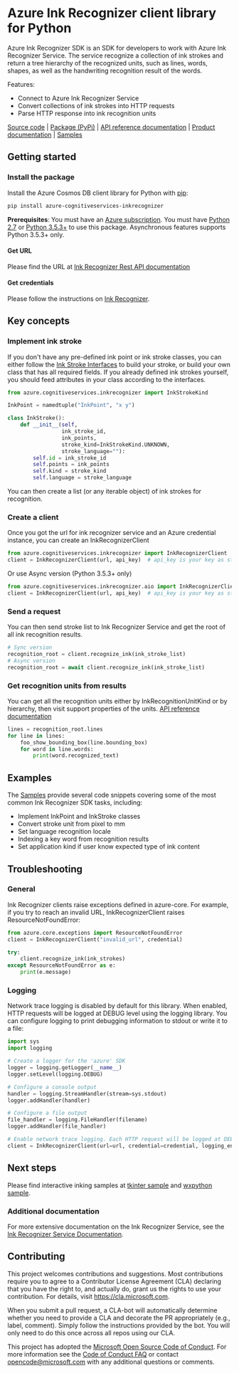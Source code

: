 # Azure Ink Recognizer client library for Python

Azure Ink Recognizer SDK is an SDK for developers to work with Azure Ink Recognizer Service. The service recognize a collection of ink strokes and return a tree hierarchy of the recognized units, such as lines, words, shapes, as well as the handwriting recognition result of the words.

Features:

* Connect to Azure Ink Recognizer Service
* Convert collections of ink strokes into HTTP requests
* Parse HTTP response into ink recognition units

[Source code][source_code] | [Package (PyPi)][pypi] | [API reference documentation][ref_inkrecognizer_sdk] | [Product documentation][ink_recognizer_docs] | [Samples][samples]

## Getting started

### Install the package

Install the Azure Cosmos DB client library for Python with [pip][pip]:

```Bash
pip install azure-cognitiveservices-inkrecognizer
```

**Prerequisites**: You must have an [Azure subscription][azure_sub]. You must have [Python 2.7][python] or [Python 3.5.3+][python] to use this package. Asynchronous features supports Python 3.5.3+ only.

#### Get URL

Please find the URL at [Ink Recognizer Rest API documentation][ink_recognizer_restapi_docs]

#### Get credentials

Please follow the instructions on [Ink Recognizer][azure_ink_recognizer_home].

## Key concepts

### Implement ink stroke

If you don't have any pre-defined ink point or ink stroke classes, you can either follow the [Ink Stroke Interfaces][ref_ink_stroke_file] to build your stroke, or build your own class that has all required fields. If you already defined ink strokes yourself, you should feed attributes in your class according to the interfaces.

```Python
from azure.cognitiveservices.inkrecognizer import InkStrokeKind

InkPoint = namedtuple("InkPoint", "x y")

class InkStroke():
    def __init__(self,
                 ink_stroke_id,
                 ink_points,
                 stroke_kind=InkStrokeKind.UNKNOWN,
                 stroke_language=""):
        self.id = ink_stroke_id
        self.points = ink_points
        self.kind = stroke_kind
        self.language = stroke_language
```

You can then create a list (or any iterable object) of ink strokes for recognition.

### Create a client

Once you got the url for ink recognizer service and an Azure credential instance, you can create an InkRecognizerClient

```Python
from azure.cognitiveservices.inkrecognizer import InkRecognizerClient
client = InkRecognizerClient(url, api_key)  # api_key is your key as string
```

Or use Async version (Python 3.5.3+ only)

```Python
from azure.cognitiveservices.inkrecognizer.aio import InkRecognizerClient
client = InkRecognizerClient(url, api_key)  # api_key is your key as string
```

### Send a request

You can then send stroke list to Ink Recognizer Service and get the root of all ink recognition results.

```Python
# Sync version
recognition_root = client.recognize_ink(ink_stroke_list)
# Async version
recognition_root = await client.recognize_ink(ink_stroke_list)
```

### Get recognition units from results

You can get all the recognition units either by InkRecognitionUnitKind or by hierarchy, then visit support properties of the units. [API reference documentation][ref_inkrecognizer_sdk]

```Python
lines = recognition_root.lines
for line in lines:
    foo_show_bounding_box(line.bounding_box)
    for word in line.words:
        print(word.recognized_text)
```

## Examples

The [Samples][samples] provide several code snippets covering some of the most common Ink Recognizer SDK tasks, including:

* Implement InkPoint and InkStroke classes
* Convert stroke unit from pixel to mm
* Set language recognition locale
* Indexing a key word from recognition results
* Set application kind if user know expected type of ink content

## Troubleshooting

### General

Ink Recognizer clients raise exceptions defined in azure-core. For example, if you try to reach an invalid URL, InkRecognizerClient raises ResourceNotFoundError:

```Python
from azure.core.exceptions import ResourceNotFoundError
client = InkRecognizerClient("invalid_url", credential)

try:
    client.recognize_ink(ink_strokes)
except ResourceNotFoundError as e:
    print(e.message)
```

### Logging

Network trace logging is disabled by default for this library. When enabled, HTTP requests will be logged at DEBUG level using the logging library. You can configure logging to print debugging information to stdout or write it to a file:

```Python
import sys
import logging

# Create a logger for the 'azure' SDK
logger = logging.getLogger(__name__)
logger.setLevel(logging.DEBUG)

# Configure a console output
handler = logging.StreamHandler(stream=sys.stdout)
logger.addHandler(handler)

# Configure a file output
file_handler = logging.FileHandler(filename)
logger.addHandler(file_handler)

# Enable network trace logging. Each HTTP request will be logged at DEBUG level.
client = InkRecognizerClient(url=url, credential=credential, logging_enable=True)
```

## Next steps

Please find interactive inking samples at [tkinter sample](https://github.com/Azure-Samples/cognitive-services-python-sdk-samples/tree/master/samples/vision/inkrecognizer_tkinter_sample.py) and [wxpython sample](https://github.com/Azure-Samples/cognitive-services-python-sdk-samples/tree/master/samples/vision/inkrecognizer_tkinter_sample.py).

### Additional documentation

For more extensive documentation on the Ink Recognizer Service, see the [Ink Recognizer Service Documentation][ink_recognizer_docs].

## Contributing

This project welcomes contributions and suggestions.  Most contributions require you to agree to a
Contributor License Agreement (CLA) declaring that you have the right to, and actually do, grant us
the rights to use your contribution. For details, visit https://cla.microsoft.com.

When you submit a pull request, a CLA-bot will automatically determine whether you need to provide
a CLA and decorate the PR appropriately (e.g., label, comment). Simply follow the instructions
provided by the bot. You will only need to do this once across all repos using our CLA.

This project has adopted the [Microsoft Open Source Code of Conduct](https://opensource.microsoft.com/codeofconduct/).
For more information see the [Code of Conduct FAQ](https://opensource.microsoft.com/codeofconduct/faq/) or
contact [opencode@microsoft.com](mailto:opencode@microsoft.com) with any additional questions or comments.

<!-- LINKS -->
[azure_sub]: https://azure.microsoft.com/free/
[ink_recognizer_docs]: https://docs.microsoft.com/azure/cognitive-services/ink-recognizer/
[ink_recognizer_restapi_docs]: https://docs.microsoft.com/rest/api/cognitiveservices/inkrecognizer/inkrecognizer/recognize
[azure_ink_recognizer_home]: https://azure.microsoft.com/services/cognitive-services/ink-recognizer/
[pip]: https://pypi.org/project/pip/
[pypi]: https://pypi.org/project/azure-cosmos/
[python]: https://www.python.org/downloads/
[ref_inkrecognizer_sdk]: https://
[ref_ink_stroke_file]: https://github.com/Azure/azure-sdk-for-python/tree/master/sdk/cognitiveservices/azure-cognitiveservices-inkrecognizer/azure/cognitiveservices/inkrecognizer/_ink_stroke.py
[ref_inkrecognizer_client]: https://github.com/Azure/azure-sdk-for-python/tree/master/sdk/cognitiveservices/azure-cognitiveservices-inkrecognizer/azure/cognitiveservices/inkrecognizer/_client.py
[samples]: https://github.com/Azure-Samples/cognitive-services-python-sdk-samples/tree/master/samples/vision
[source_code]: https://github.com/Azure/azure-sdk-for-python/tree/master/sdk/cognitiveservices/azure-cognitiveservices-inkrecognizer
